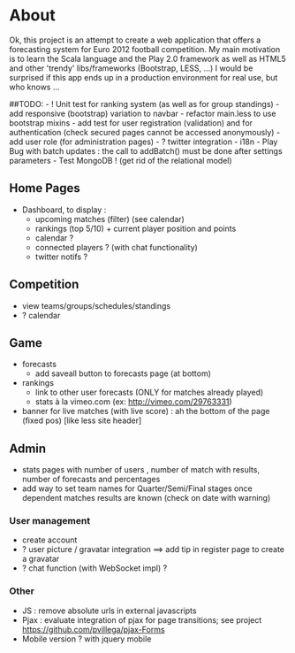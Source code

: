 
# About

Ok, this project is an attempt to create a web application that offers a forecasting system for Euro 2012 football competition.
My main motivation is to learn the Scala language and the Play 2.0 framework as well as HTML5 and other 'trendy' libs/frameworks (Bootstrap, LESS, ...)
I would be surprised if this app ends up in a production environment for real use, but who knows ...

##TODO:
	- ! Unit test for ranking system (as well as for group standings)
	- add responsive (bootstrap) variation to navbar
	- refactor main.less to use bootstrap mixins
	- add test for user registration (validation) and for authentication (check secured pages cannot be accessed anonymously)
	- add user role (for administration pages)
	- ? twitter integration
	- i18n
	- Play Bug with batch updates : the call to addBatch() must be done after settings parameters
	- Test MongoDB ! (get rid of the relational model)

## Home Pages

- Dashboard, to display :
	- upcoming matches (filter) (see calendar)
	- rankings (top 5/10) + current player position and points
	- calendar ?
	- connected players ? (with chat functionality)
	- twitter notifs ?
	
## Competition

- view teams/groups/schedules/standings
- ? calendar

## Game

- forecasts
	- add saveall button to forecasts page (at bottom)
- rankings
	- link to other user forecasts (ONLY for matches already played)
	- stats à la vimeo.com (ex: http://vimeo.com/29763331)
- banner for live matches (with live score) : ah the bottom of the page (fixed pos) [like less site header]

## Admin
- stats pages with number of users , number of match with results, number of forecasts and percentages
- add way to set team names for Quarter/Semi/Final stages once dependent matches results are known (check on date with warning)

### User management
- create account
- ? user picture / gravatar integration
	==> add tip in register page to create a gravatar
- ? chat function (with WebSocket impl) ?
	
### Other
- JS : remove absolute urls in external javascripts
- Pjax : evaluate integration of pjax for page transitions; see project https://github.com/pvillega/pjax-Forms
- Mobile version ? with jquery mobile
